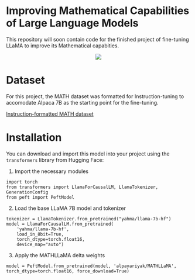 # Improving Mathematical Capabilities of Large Language Models

This repository will soon contain code for the finished project of fine-tuning LLaMA to improve its Mathematical capabities.

<p align="center">
    <img src="https://i.imgur.com/1mBa3Nb.png"/>
</p>

# Dataset
For this project, the MATH dataset was formatted for Instruction-tuning to accomodate Alpaca 7B as the starting point for the fine-tuning.

[Instruction-formatted MATH dataset](https://huggingface.co/datasets/alpayariyak/MATH_Instruct_no_input)

# Installation

You can download and import this model into your project using the ```transformers``` library from Hugging Face:

1. Import the necessary modules
```
import torch
from transformers import LlamaForCausalLM, LlamaTokenizer, GenerationConfig
from peft import PeftModel
```

2. Load the base LLaMA 7B model and tokenizer
```
tokenizer = LlamaTokenizer.from_pretrained("yahma/llama-7b-hf")
model = LlamaForCausalLM.from_pretrained(
    'yahma/llama-7b-hf',
    load_in_8bit=True,
    torch_dtype=torch.float16,
    device_map="auto")
```

3. Apply the MATHLLaMA delta weights
```
model = PeftModel.from_pretrained(model, 'alpayariyak/MATHLLaMA', torch_dtype=torch.float16, force_download=True)
```

